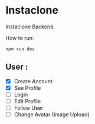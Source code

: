 # Instaclone

Instaclone Backend.

How to run:
<pre><code>npm run dev</code></pre>

## User : 
- [x] Create Account
- [x] See Profile
- [ ] Login
- [ ] Edit Profile
- [ ] Follow User
- [ ] Change Avatar (Image Upload)